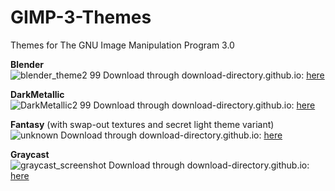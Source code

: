 # GIMP-3-Themes
Themes for The GNU Image Manipulation Program 3.0

**Blender**  
![blender_theme2 99](https://github.com/Uzugijin/GIMP-3-Themes/assets/116717813/2f33f1b2-9b7d-45ca-a261-09d03d310061)
Download through download-directory.github.io: [here](https://download-directory.github.io/?url=https%3A%2F%2Fgithub.com%2FUzugijin%2FGIMP-3-Themes%2Ftree%2Fmain%2FBlender)

**DarkMetallic**  
![DarkMetallic2 99](https://github.com/Uzugijin/GIMP-3-Themes/assets/116717813/ba324ec3-055c-457d-a40d-b4c1331e8bfc)
Download through download-directory.github.io: [here](https://download-directory.github.io/?url=https%3A%2F%2Fgithub.com%2FUzugijin%2FGIMP-3-Themes%2Ftree%2Fmain%2FDarkMetallic)

**Fantasy** (with swap-out textures and secret light theme variant)  
![unknown](https://github.com/Uzugijin/GIMP-3-Themes/assets/116717813/8bc00b90-92d3-45f7-ab2e-bd180aebd176)
Download through download-directory.github.io: [here](https://download-directory.github.io/?url=https%3A%2F%2Fgithub.com%2FUzugijin%2FGIMP-3-Themes%2Ftree%2Fmain%2FFantasy)

**Graycast**  
![graycast_screenshot](https://github.com/Uzugijin/GIMP-3-Themes/assets/116717813/d5779c1c-abde-4c1f-a1d0-f028e7e81d71)
Download through download-directory.github.io: [here](https://download-directory.github.io/?url=https%3A%2F%2Fgithub.com%2FUzugijin%2FGIMP-3-Themes%2Ftree%2Fmain%2FGraycast)

